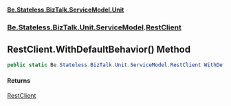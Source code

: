 #### [Be.Stateless.BizTalk.ServiceModel.Unit](README.md 'README')
### [Be.Stateless.BizTalk.Unit.ServiceModel](Be.Stateless.BizTalk.Unit.ServiceModel.md 'Be.Stateless.BizTalk.Unit.ServiceModel').[RestClient](RestClient.md 'Be.Stateless.BizTalk.Unit.ServiceModel.RestClient')

## RestClient.WithDefaultBehavior() Method

```csharp
public static Be.Stateless.BizTalk.Unit.ServiceModel.RestClient WithDefaultBehavior();
```

#### Returns
[RestClient](RestClient.md 'Be.Stateless.BizTalk.Unit.ServiceModel.RestClient')